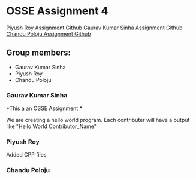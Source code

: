 # OSSE Assignment 4
[Piyush Roy Assignment Github](https://github.com/piyushroybits/assignment4)
[Gaurav Kumar Sinha Assignment Github](https://github.com/gauravsinha200/assignment4)
[Chandu Poloju Assignment Github](https://github.com/chandupolojubits/assignment4)

## Group members:
* Gaurav Kumar Sinha
* Piyush Roy
* Chandu Poloju

### Gaurav Kumar Sinha
*This a an OSSE Assignment *

We are creating a hello world program.
Each contributer will have a output like  "Hello World Contributor_Name"

### Piyush Roy
Added CPP files

### Chandu Poloju

